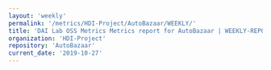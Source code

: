 ```yaml
---
layout: 'weekly'
permalink: '/metrics/HDI-Project/AutoBazaar/WEEKLY/'
title: 'DAI Lab OSS Metrics Metrics report for AutoBazaar | WEEKLY-REPORT-2019-10-27'
organization: 'HDI-Project'
repository: 'AutoBazaar'
current_date: '2019-10-27'
---
```

